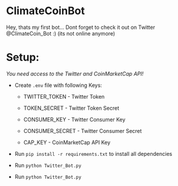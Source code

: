
# ClimateCoinBot

Hey, thats my first bot...
Dont forget to check it out on Twitter @ClimateCoin_Bot :)
(its not online anymore)


# Setup:

_You need access to the Twitter and CoinMarketCap API!_


+ Create `.env` file with following Keys:
  
	+ TWITTER_TOKEN - Twitter Token

	+ TOKEN_SECRET - Twitter Token Secret

	+ CONSUMER_KEY - Twitter Consumer Key

	+ CONSUMER_SECRET - Twitter Consumer Secret	  

	+ CAP_KEY - CoinMarketCap API Key

+ Run `pip install -r requirements.txt` to install all dependencies


+ Run `python Twitter_Bot.py`

+ Run `python Twitter_Bot.py`

